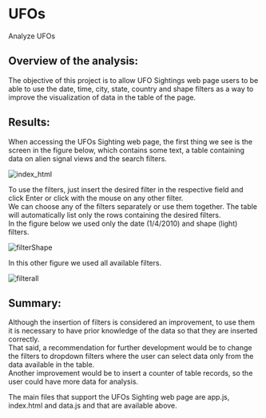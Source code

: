 # UFOs 
Analyze UFOs 

## Overview of the analysis: 
The objective of this project is to allow UFO Sightings web page users to be able to use the date, time, city, state, country and shape filters as a way to improve the visualization of data in the table of the page.

## Results: 
When accessing the UFOs Sighting web page, the first thing we see is the screen in the figure below, which contains some text, a table containing data on alien signal views and the search filters.  

![index_html](https://user-images.githubusercontent.com/111664141/202026059-8bbefddd-c2b0-47e2-918d-a1c4ebc2e823.png)

To use the filters, just insert the desired filter in the respective field and click Enter or click with the mouse on any other filter.  
We can choose any of the filters separately or use them together. The table will automatically list only the rows containing the desired filters.  
In the figure below we used only the date (1/4/2010) and shape (light) filters.  

![filterShape](https://user-images.githubusercontent.com/111664141/202026120-48bdd7a0-7dc6-4559-8112-01136958853a.png)

In this other figure we used all available filters.  

![filterall](https://user-images.githubusercontent.com/111664141/202026199-eb3d098d-0bc3-4869-95e2-f3dd9b10b1aa.png)


## Summary: 
Although the insertion of filters is considered an improvement, to use them it is necessary to have prior knowledge of the data so that they are inserted correctly.  
That said, a recommendation for further development would be to change the filters to dropdown filters where the user can select data only from the data available in the table.  
Another improvement would be to insert a counter of table records, so the user could have more data for analysis.  

The main files that support the UFOs Sighting web page are app.js, index.html and data.js and that are available above.

